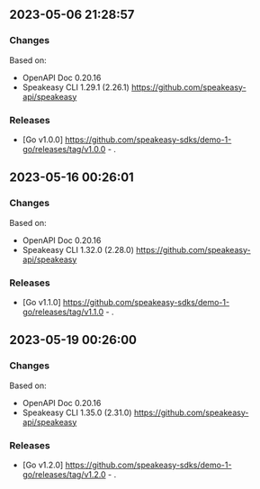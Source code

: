 

## 2023-05-06 21:28:57
### Changes
Based on:
- OpenAPI Doc 0.20.16 
- Speakeasy CLI 1.29.1 (2.26.1) https://github.com/speakeasy-api/speakeasy
### Releases
- [Go v1.0.0] https://github.com/speakeasy-sdks/demo-1-go/releases/tag/v1.0.0 - .

## 2023-05-16 00:26:01
### Changes
Based on:
- OpenAPI Doc 0.20.16 
- Speakeasy CLI 1.32.0 (2.28.0) https://github.com/speakeasy-api/speakeasy
### Releases
- [Go v1.1.0] https://github.com/speakeasy-sdks/demo-1-go/releases/tag/v1.1.0 - .

## 2023-05-19 00:26:00
### Changes
Based on:
- OpenAPI Doc 0.20.16 
- Speakeasy CLI 1.35.0 (2.31.0) https://github.com/speakeasy-api/speakeasy
### Releases
- [Go v1.2.0] https://github.com/speakeasy-sdks/demo-1-go/releases/tag/v1.2.0 - .